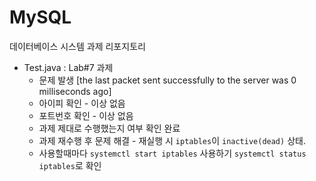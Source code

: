 # MySQL

데이터베이스 시스템 과제 리포지토리

* Test.java : Lab#7 과제
  * 문제 발생 [the last packet sent successfully to the server was 0 milliseconds ago]
  * 아이피 확인 - 이상 없음
  * 포트번호 확인 - 이상 없음
  * 과제 제대로 수행했는지 여부 확인 완료
  * 과제 재수행 후 문제 해결 - 재실행 시 `iptables`이 `inactive(dead)` 상태.
  * 사용할때마다 `systemctl start iptables` 사용하기 `systemctl status iptables`로 확인
